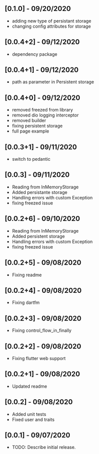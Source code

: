## [0.1.0] - 09/20/2020
* adding new type of persistant storage
* changing config attributes for storage

## [0.0.4+2] - 09/12/2020
* dependency package

## [0.0.4+1] - 09/12/2020
* path as parameter in Persistent storage
## [0.0.4+0] - 09/12/2020
* removed freezed from library
* removed dio logging interceptor
* removed builder
* fixing persistent storage
* full page example

## [0.0.3+1] - 09/11/2020
* switch to pedantic

## [0.0.3] - 09/11/2020
* Reading from InMemoryStorage
* Added persistante storage
* Handling errors with custom Exception
* fixing freezed issue

## [0.0.2+6] - 09/10/2020
* Reading from InMemoryStorage
* Added persistent storage
* Handling errors with custom Exception
* fixing freezed issue

## [0.0.2+5] - 09/08/2020
* Fixing readme

## [0.0.2+4] - 09/08/2020
* Fixing dartfm

## [0.0.2+3] - 09/08/2020
* Fixing control_flow_in_finally

## [0.0.2+2] - 09/08/2020
* Fixing flutter web support

## [0.0.2+1] - 09/08/2020
* Updated readme

## [0.0.2] - 09/08/2020

* Added unit tests
* Fixed user and traits

## [0.0.1] - 09/07/2020

* TODO: Describe initial release.
